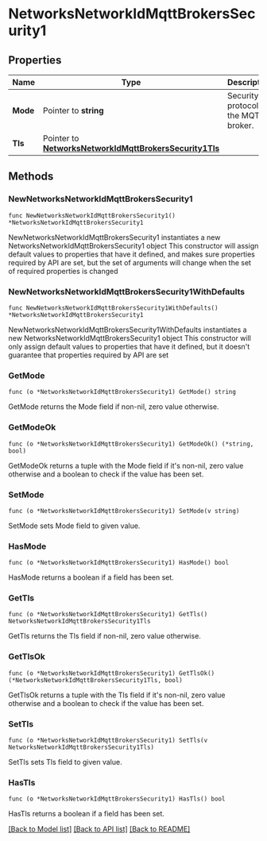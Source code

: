 # NetworksNetworkIdMqttBrokersSecurity1

## Properties

Name | Type | Description | Notes
------------ | ------------- | ------------- | -------------
**Mode** | Pointer to **string** | Security protocol of the MQTT broker. | [optional] 
**Tls** | Pointer to [**NetworksNetworkIdMqttBrokersSecurity1Tls**](NetworksNetworkIdMqttBrokersSecurity1Tls.md) |  | [optional] 

## Methods

### NewNetworksNetworkIdMqttBrokersSecurity1

`func NewNetworksNetworkIdMqttBrokersSecurity1() *NetworksNetworkIdMqttBrokersSecurity1`

NewNetworksNetworkIdMqttBrokersSecurity1 instantiates a new NetworksNetworkIdMqttBrokersSecurity1 object
This constructor will assign default values to properties that have it defined,
and makes sure properties required by API are set, but the set of arguments
will change when the set of required properties is changed

### NewNetworksNetworkIdMqttBrokersSecurity1WithDefaults

`func NewNetworksNetworkIdMqttBrokersSecurity1WithDefaults() *NetworksNetworkIdMqttBrokersSecurity1`

NewNetworksNetworkIdMqttBrokersSecurity1WithDefaults instantiates a new NetworksNetworkIdMqttBrokersSecurity1 object
This constructor will only assign default values to properties that have it defined,
but it doesn't guarantee that properties required by API are set

### GetMode

`func (o *NetworksNetworkIdMqttBrokersSecurity1) GetMode() string`

GetMode returns the Mode field if non-nil, zero value otherwise.

### GetModeOk

`func (o *NetworksNetworkIdMqttBrokersSecurity1) GetModeOk() (*string, bool)`

GetModeOk returns a tuple with the Mode field if it's non-nil, zero value otherwise
and a boolean to check if the value has been set.

### SetMode

`func (o *NetworksNetworkIdMqttBrokersSecurity1) SetMode(v string)`

SetMode sets Mode field to given value.

### HasMode

`func (o *NetworksNetworkIdMqttBrokersSecurity1) HasMode() bool`

HasMode returns a boolean if a field has been set.

### GetTls

`func (o *NetworksNetworkIdMqttBrokersSecurity1) GetTls() NetworksNetworkIdMqttBrokersSecurity1Tls`

GetTls returns the Tls field if non-nil, zero value otherwise.

### GetTlsOk

`func (o *NetworksNetworkIdMqttBrokersSecurity1) GetTlsOk() (*NetworksNetworkIdMqttBrokersSecurity1Tls, bool)`

GetTlsOk returns a tuple with the Tls field if it's non-nil, zero value otherwise
and a boolean to check if the value has been set.

### SetTls

`func (o *NetworksNetworkIdMqttBrokersSecurity1) SetTls(v NetworksNetworkIdMqttBrokersSecurity1Tls)`

SetTls sets Tls field to given value.

### HasTls

`func (o *NetworksNetworkIdMqttBrokersSecurity1) HasTls() bool`

HasTls returns a boolean if a field has been set.


[[Back to Model list]](../README.md#documentation-for-models) [[Back to API list]](../README.md#documentation-for-api-endpoints) [[Back to README]](../README.md)


